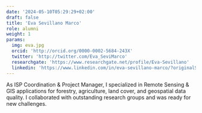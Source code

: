 ```yaml
---
date: '2024-05-10T05:29:29+02:00'
draft: false
title: 'Eva Sevillano Marco'
role: alumni
weight: 1
params:
  img: eva.jpg
  orcid: 'http://orcid.org/0000-0002-5684-243X'
  twitter: 'http://twitter.com/Eva_SeviMarco'
  researchgate: 'https://www.researchgate.net/profile/Eva-Sevillano'
  linkedin: 'https://www.linkedin.com/in/eva-sevillano-marco/?originalSubdomain=es'
---
```


As ISP Coordination & Project Manager, I specialized in Remote Sensing & GIS applications for forestry, agriculture, land cover, and geospatial data quality. I collaborated with outstanding research groups and was ready for new challenges.

